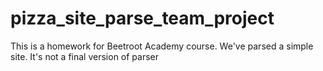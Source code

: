 # pizza_site_parse_team_project

This is a homework for Beetroot Academy course. We've parsed a simple site. It's not a final version of parser
